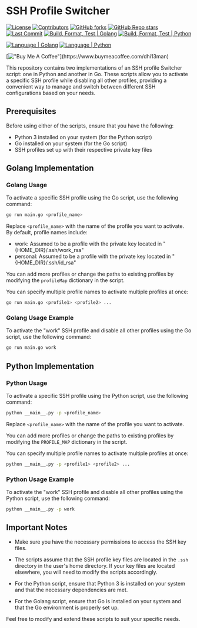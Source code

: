 # SSH Profile Switcher

[![License](https://img.shields.io/github/license/dhi13man/change_ssh_profiles)](https://github.com/Dhi13man/change_ssh_profiles/blob/main/LICENSE)
[![Contributors](https://img.shields.io/github/contributors-anon/dhi13man/change_ssh_profiles?style=flat)](https://github.com/Dhi13man/change_ssh_profiles/graphs/contributors)
[![GitHub forks](https://img.shields.io/github/forks/dhi13man/change_ssh_profiles?style=social)](https://github.com/Dhi13man/change_ssh_profiles/network/members)
[![GitHub Repo stars](https://img.shields.io/github/stars/dhi13man/change_ssh_profiles?style=social)](https://github.com/Dhi13man/change_ssh_profiles/stargazers)
[![Last Commit](https://img.shields.io/github/last-commit/dhi13man/change_ssh_profiles)](https://github.com/Dhi13man/change_ssh_profiles/commits/main)
[![Build, Format, Test | Golang](https://github.com/dhi13man/change_ssh_profiles/actions/workflows/go.yml/badge.svg)](https://github.com/Dhi13man/change_ssh_profiles/actions)
[![Build, Format, Test | Python](https://github.com/dhi13man/change_ssh_profiles/actions/workflows/python-package.yml/badge.svg)](https://github.com/Dhi13man/change_ssh_profiles/actions)

[![Language | Golang](http://ForTheBadge.com/images/badges/made-with-go.svg)](https://golang.org/)
[![Language | Python](http://ForTheBadge.com/images/badges/made-with-python.svg)](https://www.python.org/)

[!["Buy Me A Coffee"](https://img.buymeacoffee.com/button-api/?text=Buy%20me%20an%20Ego%20boost&emoji=%F0%9F%98%B3&slug=dhi13man&button_colour=FF5F5F&font_colour=ffffff&font_family=Lato&outline_colour=000000&coffee_colour=FFDD00****)](https://www.buymeacoffee.com/dhi13man)

This repository contains two implementations of an SSH profile Switcher script: one in Python and another in Go. These scripts allow you to activate a specific SSH profile while disabling all other profiles, providing a convenient way to manage and switch between different SSH configurations based on your needs.

## Prerequisites

Before using either of the scripts, ensure that you have the following:

- Python 3 installed on your system (for the Python script)
- Go installed on your system (for the Go script)
- SSH profiles set up with their respective private key files

## Golang Implementation

### Golang Usage

To activate a specific SSH profile using the Go script, use the following command:

```bash
go run main.go <profile_name>
```

Replace `<profile_name>` with the name of the profile you want to activate. By default, profile names include:

- work: Assumed to be a profile with the private key located in "{HOME_DIR}/.ssh/work_rsa"
- personal: Assumed to be a profile with the private key located in "{HOME_DIR}/.ssh/id_rsa"

You can add more profiles or change the paths to existing profiles by modifying the `profileMap` dictionary in the script.

You can specify multiple profile names to activate multiple profiles at once:

```bash
go run main.go <profile1> <profile2> ...
```

### Golang Usage Example

To activate the "work" SSH profile and disable all other profiles using the Go script, use the following command:

```bash
go run main.go work
```

## Python Implementation

### Python Usage

To activate a specific SSH profile using the Python script, use the following command:

```bash
python __main__.py -p <profile_name>
```

Replace `<profile_name>` with the name of the profile you want to activate.

You can add more profiles or change the paths to existing profiles by modifying the `PROFILE_MAP` dictionary in the script.

You can specify multiple profile names to activate multiple profiles at once:

```bash
python __main__.py -p <profile1> <profile2> ...
```

### Python Usage Example

To activate the "work" SSH profile and disable all other profiles using the Python script, use the following command:

```bash
python __main__.py -p work
```

## Important Notes

- Make sure you have the necessary permissions to access the SSH key files.

- The scripts assume that the SSH profile key files are located in the `.ssh` directory in the user's home directory. If your key files are located elsewhere, you will need to modify the scripts accordingly.

- For the Python script, ensure that Python 3 is installed on your system and that the necessary dependencies are met.

- For the Golang script, ensure that Go is installed on your system and that the Go environment is properly set up.

Feel free to modify and extend these scripts to suit your specific needs.
